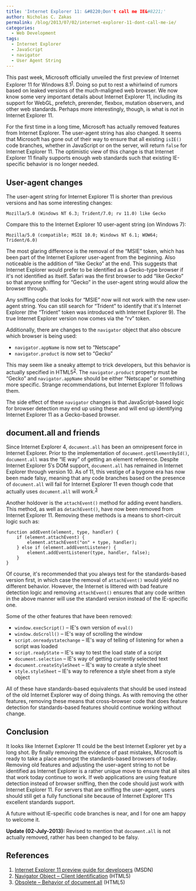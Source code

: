```yaml
---
title: 'Internet Explorer 11: &#8220;Don't call me IE&#8221;'
author: Nicholas C. Zakas
permalink: /blog/2013/07/02/internet-explorer-11-dont-call-me-ie/
categories:
  - Web Development
tags:
  - Internet Explorer
  - JavaScript
  - navigator
  - User Agent String
---
```

This past week, Microsoft officially unveiled the first preview of Internet Explorer 11 for Windows 8.1<sup>[1]</sup>. Doing so put to rest a whirlwind of rumors based on leaked versions of the much-maligned web browser. We now know some very important details about Internet Explorer 11, including its support for WebGL, prefetch, prerender, flexbox, mutation observers, and other web standards. Perhaps more interestingly, though, is what is *not* in Internet Explorer 11.

For the first time in a long time, Microsoft has actually removed features from Internet Explorer. The user-agent string has also changed. It seems that Microsoft has gone out of their way to ensure that all existing `isIE()` code branches, whether in JavaScript or on the server, will return `false` for Internet Explorer 11. The optimistic view of this change is that Internet Explorer 11 finally supports enough web standards such that existing IE-specific behavior is no longer needed.

## User-agent changes

The user-agent string for Internet Explorer 11 is shorter than previous versions and has some interesting changes:

    Mozilla/5.0 (Windows NT 6.3; Trident/7.0; rv 11.0) like Gecko

Compare this to the Internet Explorer 10 user-agent string (on Windows 7):

    Mozilla/5.0 (compatible; MSIE 10.0; Windows NT 6.1; WOW64; Trident/6.0)

The most glaring difference is the removal of the &#8220;MSIE&#8221; token, which has been part of the Internet Explorer user-agent from the beginning. Also noticeable is the addition of &#8220;like Gecko&#8221; at the end. This suggests that Internet Explorer would prefer to be identified as a Gecko-type browser if it's not identified as itself. Safari was the first browser to add &#8220;like Gecko&#8221; so that anyone sniffing for &#8220;Gecko&#8221; in the user-agent string would allow the browser through.

Any sniffing code that looks for &#8220;MSIE&#8221; now will not work with the new user-agent string. You can still search for &#8220;Trident&#8221; to identify that it's Internet Explorer (the &#8220;Trident&#8221; token was introduced with Internet Explorer 9). The true Internet Explorer version now comes via the &#8220;rv&#8221; token.

Additionally, there are changes to the `navigator` object that also obscure which browser is being used:

  * `navigator.appName` is now set to &#8220;Netscape&#8221;
  * `navigator.product` is now set to &#8220;Gecko&#8221;

This may seem like a sneaky attempt to trick developers, but this behavior is actually specified in HTML5<sup>[2]</sup>. The `navigator.product` property must be &#8220;Gecko&#8221; and `navigator.appName` should be either &#8220;Netscape&#8221; or something more specific. Strange recommendations, but Internet Explorer 11 follows them.

The side effect of these `navigator` changes is that JavaScript-based logic for browser detection may end up using these and will end up identifying Internet Explorer 11 as a Gecko-based browser.

## document.all and friends

Since Internet Explorer 4, `document.all` has been an omnipresent force in Internet Explorer. Prior to the implementation of `document.getElementById()`, `document.all` was the &#8220;IE way&#8221; of getting an element reference. Despite Internet Explorer 5&#8242;s DOM support, `document.all` has remained in Internet Explorer through version 10. As of 11, this vestige of a bygone era has now been made falsy, meaning that any code branches based on the presence of `document.all` will fail for Internet Explorer 11 even though code that actually uses `document.all` will work.<sup>[3]</sup>

Another holdover is the `attachEvent()` method for adding event handlers. This method, as well as `detachEvent()`, have now been removed from Internet Explorer 11. Removing these methods is a means to short-circuit logic such as:

    function addEvent(element, type, handler) {
        if (element.attachEvent) {
            element.attachEvent("on" + type, handler);
        } else if (element.addEventListener) {
            element.addEventListener(type, handler, false);
        }
    }

Of course, it's recommended that you always test for the standards-based version first, in which case the removal of `attachEvent()` would yield no different behavior. However, the Internet is littered with bad feature detection logic and removing `attachEvent()` ensures that any code written in the above manner will use the standard version instead of the IE-specific one.

Some of the other features that have been removed:

  * `window.execScript()` &#8211; IE's own version of `eval()`
  * `window.doScroll()` &#8211; IE's way of scrolling the window
  * `script.onreadystatechange` &#8211; IE's way of telling of listening for when a script was loaded
  * `script.readyState` &#8211; IE's way to test the load state of a script 
  * `document.selection` &#8211; IE's way of getting currently selected text
  * `document.createStyleSheet` &#8211; IE's way to create a style sheet
  * `style.styleSheet` &#8211; IE's way to reference a style sheet from a style object

All of these have standards-based equivalents that should be used instead of the old Internet Explorer way of doing things. As with removing the other features, removing these means that cross-browser code that does feature detection for standards-based features should continue working without change.

## Conclusion

It looks like Internet Explorer 11 could be the best Internet Explorer yet by a long shot. By finally removing the evidence of past mistakes, Microsoft is ready to take a place amongst the standards-based browsers of today. Removing old features and adjusting the user-agent string to not be identified as Internet Explorer is a rather unique move to ensure that all sites that work today continue to work. If web applications are using feature detection instead of browser sniffing, then the code should just work with Internet Explorer 11. For servers that are sniffing the user-agent, users should still get a fully functional site because of Internet Explorer 11&#8242;s excellent standards support. 

A future without IE-specific code branches is near, and I for one am happy to welcome it.

**Update (02-July-2013):** Revised to mention that `document.all` is not actually removed, rather has been changed to be falsy.

## References

  1. [Internet Explorer 11 preview guide for developers][1] (MSDN)
  2. [Navigator Object &#8211; Client Identification][2] (HTML5)
  3. [Obsolete &#8211; Behavior of document.all][3] (HTML5)

 [1]: http://msdn.microsoft.com/library/ie/bg182636(v=vs.85).aspx
 [2]: http://www.w3.org/html/wg/drafts/html/master/webappapis.html#client-identification
 [3]: http://www.whatwg.org/specs/web-apps/current-work/multipage/obsolete.html#dom-document-all
